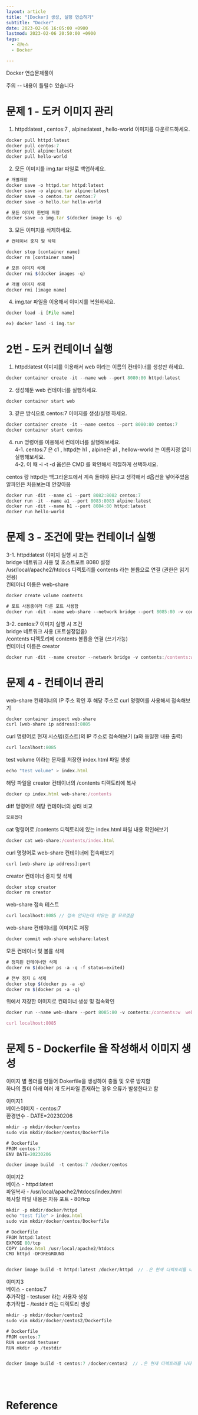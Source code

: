 ```yaml
---
layout: article
title: "[Docker] 생성, 실행 연습하기"
subtitle: "Docker"
date: 2023-02-06 16:05:00 +0900
lastmod: 2023-02-06 20:50:00 +0900
tags: 
  - 리눅스
  - Docker

---
```


<!--more-->  

Docker 연습문제풀이 <br/>

주의 -- 내용이 틀릴수 있습니다

# 문제 1 - 도커 이미지 관리<br/>

1. httpd:latest , centos:7 , alpine:latest , hello-world 이미지를 다운로드하세요.

```javascript
docker pull httpd:latest 
docker pull centos:7 
docker pull alpine:latest 
docker pull hello-world
```

2. 모든 이미지를 img.tar 파일로 백업하세요.<br/>
```javascript
# 개별저장
docker save -o httpd.tar httpd:latest
docker save -o alpine.tar alpine:latest
docker save -o centos.tar centos:7
docker save -o hello.tar hello-world

# 모든 이미지 한번에 저장
docker save -o img.tar $(docker image ls -q)
```

3. 모든 이미지를 삭제하세요.<br/>
```javascript
# 컨테이너 중지 및 삭제

docker stop [container name]
docker rm [container name]

# 모든 이미지 삭제
docker rmi $(docker images -q)

# 개별 이미지 삭제
docker rmi [image name]
```
4. img.tar 파일을 이용해서 이미지를 복원하세요.<br/>
```javascript
docker load -i [File name]

ex) docker load -i img.tar
```

# 2번 - 도커 컨테이너 실행
1. httpd:latest 이미지를 이용해서 web 이라는 이름의 컨테이너를 생성만 하세요.<br/>
```javascript
docker container create -it --name web --port 8080:80 httpd:latest
```
2. 생성해둔 web 컨테이너를 실행하세요.<br/>
```javascript
docker container start web
```
3. 같은 방식으로 centos:7 이미지를 생성/실행 하세요.<br/>
```javascript
docker container create -it --name centos --port 8080:80 centos:7
docker container start centos
```
4. run 명령어를 이용해서 컨테이너를 실행해보세요.<br/>
4-1. centos:7 은 c1 , httpd는 h1 , alpine은 a1 , hellow-world 는 이름지정 없이 실행해보세요.<br/>
4-2. 이 때 -i -t -d 옵션은 CMD 를 확인해서 적절하게 선택하세요.<br/>

centos 랑 httpd는 백그라운드에서 계속 돌아야 된다고 생각해서 d옵션을 넣어주었음 알파인은 처음보는데 안찾아봄
```javascript
docker run -dit --name c1 --port 8082:8082 centos:7
docker run -it --name a1 --port 8083:8083 alpine:latest
docker run -dit --name h1 --port 8084:80 httpd:latest
docker run hello-world
```
# 문제 3 - 조건에 맞는 컨테이너 실행 
3-1. httpd:latest 이미지 실행 시 조건<br/>
bridge 네트워크 사용 및 호스트포트 8080 설정<br/>
/usr/local/apache2/htdocs 디렉토리를 contents 라는 볼륨으로 연결 (권한은 읽기 전용)<br/>
컨테이너 이름은 web-share<br/>

```javascript
docker create volume contents

# 포트 사용중이라 다른 포트 사용함
docker run -dit --name web-share --network bridge --port 8085:80 -v contents:/usr/local/apache2/htdocs:r httpd:latest
```

3-2. centos:7 이미지 실행 시 조건<br/>
bridge 네트워크 사용 (포트설정없음)<br/>
/contents 디렉토리에 contents 볼륨을 연결 (쓰기가능)<br/>
컨테이너 이름은 creator<br/>

```javascript
docker run -dit --name creator --network bridge -v contents:/contents:w centos:7
```

# 문제 4 - 컨테이너 관리
web-share 컨테이너의 IP 주소 확인 후 해당 주소로 curl 명령어를 사용해서 접속해보기<br/>
```javascript
docker container inspect web-share
curl [web-share ip address]:8085
```
curl 명령어로 현재 시스템(호스트)의 IP 주소로 접속해보기 (a와 동일한 내용 출력)<br/>
```javascript
curl localhost:8085
```
test volume 이라는 문자를 저장한 index.html 파일 생성<br/>
```javascript
echo "test volume" > index.html
```
해당 파일을 creator 컨테이너의 /contents 디렉토리에 복사<br/>
```javascript
docker cp index.html web-share:/contents
```
diff 명령어로 해당 컨테이너의 상태 비교<br/>
```javascript
모르겠다
```
cat 명령어로 /contents 디렉토리에 있는 index.html 파일 내용 확인해보기<br/>
```javascript
docker cat web-share:/contents/index.html
```
curl 명령어로 web-share 컨테이너에 접속해보기<br/>
```javascript
curl [web-share ip address]:port
```
creator 컨테이너 중지 및 삭제<br/>
```javascript
docker stop creator
docker rm creator
```
web-share 접속 테스트<br/>
```javascript
curl localhost:8085 // 접속 안되는데 이유는 잘 모르겠음
```
web-share 컨테이너를 이미지로 저장<br/>
```javascript
docker commit web-share webshare:latest
```
모든 컨테이너 및 볼륨 삭제<br/>
```javascript
# 정지된 컨테이너만 삭제
docker rm $(docker ps -a -q -f status=exited) 

# 전부 정지 & 삭제
docker stop $(docker ps -a -q)
docker rm $(docker ps -a -q)
```
위에서 저장한 이미지로 컨테이너 생성 및 접속확인<br/>
```javascript
docker run --name web-share --port 8085:80 -v contents:/contents:w  webshare:latest

curl localhost:8085
```

# 문제 5 - Dockerfile 을 작성해서 이미지 생성

이미지 별 폴더를 만들어 Dokerfile을 생성하여 충돌 및 오류 방지함<br/>
하나의 폴더 아래 여러 개 도커파일 존재하는 경우 오류가 발생한다고 함

이미지1<br/>
베이스이미지 - centos:7<br/>
환경변수 - DATE=20230206<br/>

```javascript
mkdir -p mkdir/docker/centos
sudo vim mkdir/docker/centos/Dockerfile

# Dockerfile
FROM centos:7
ENV DATE=20230206

docker image build  -t centos:7 /docker/centos
```

이미지2<br/>
베이스 - httpd:latest<br/>
파일복사 - /usr/local/apache2/htdocs/index.html <br/>
	복사할 파일 내용은 자유
포트 - 80/tcp<br/>
```javascript
mkdir -p mkdir/docker/httpd
echo "test file" > index.html
sudo vim mkdir/docker/centos/Dockerfile

# Dockerfile
FROM httpd:latest
EXPOSE 80/tcp
COPY index.html /usr/local/apache2/htdocs
CMD httpd -DFOREGROUND


docker image build -t httpd:latest /docker/httpd  // .은 현재 디렉토리를 나타냄
```
이미지3<br/>
베이스 - centos:7<br/>
추가작업 - testuser 라는 사용자 생성<br/>
추가작업 - /testdir 라는 디렉토리 생성<br/>
```javascript
mkdir -p mkdir/docker/centos2
sudo vim mkdir/docker/centos2/Dockerfile

# Dockerfile
FROM centos:7
RUN useradd testuser
RUN mkdir -p /testdir


docker image build -t centos:7 /docker/centos2  // .은 현재 디렉토리를 나타냄
```

<br/>
<br/>

# Reference

